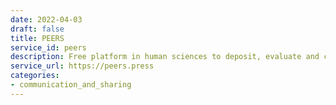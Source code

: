 ```yaml
---
date: 2022-04-03
draft: false
title: PEERS
service_id: peers
description: Free platform in human sciences to deposit, evaluate and curate articles
service_url: https://peers.press
categories:
- communication_and_sharing
---
```



